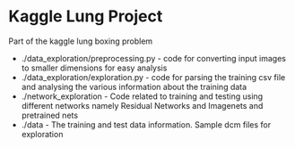 # Kaggle Lung Project

Part of the kaggle lung boxing problem

- ./data_exploration/preprocessing.py - code for converting input images to smaller dimensions for easy analysis
- ./data_exploration/exploration.py - code for parsing the training csv file and analysing the various information about the training data
- ./network_exploration - Code related to training and testing using different networks namely Residual Networks and Imagenets and pretrained nets
- ./data - The training and test data information. Sample dcm files for exploration
